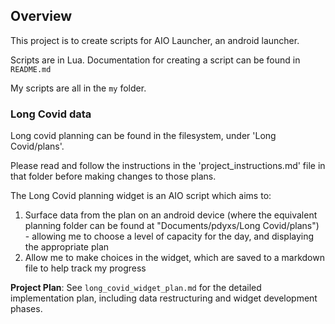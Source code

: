 ## Overview

This project is to create scripts for AIO Launcher, an android launcher.

Scripts are in Lua. Documentation for creating a script can be found in `README.md`

My scripts are all in the `my` folder.

### Long Covid data

Long covid planning can be found in the filesystem, under 'Long Covid/plans'. 

Please read and follow the instructions in the 'project_instructions.md' file in that folder before making changes to those plans.

The Long Covid planning widget is an AIO script which aims to:
1. Surface data from the plan on an android device (where the equivalent planning folder can be found at "Documents/pdyxs/Long Covid/plans") - allowing me to choose a level of capacity for the day, and displaying the appropriate plan
2. Allow me to make choices in the widget, which are saved to a markdown file to help track my progress

**Project Plan**: See `long_covid_widget_plan.md` for the detailed implementation plan, including data restructuring and widget development phases.